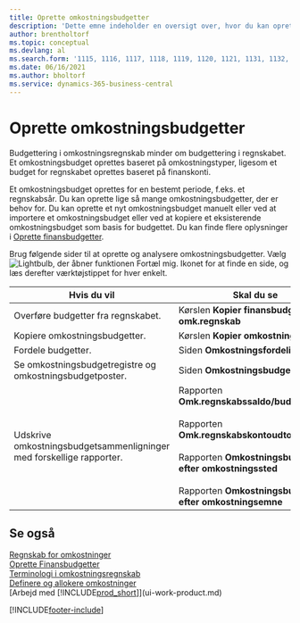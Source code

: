 ```yaml
---
title: Oprette omkostningsbudgetter
description: 'Dette emne indeholder en oversigt over, hvor du kan oprette og analysere omkostningsbudgetter. Budgettering i omkostningsregnskab minder om budgettering i regnskabet.'
author: brentholtorf
ms.topic: conceptual
ms.devlang: al
ms.search.form: '1115, 1116, 1117, 1118, 1119, 1120, 1121, 1131, 1132, 1133'
ms.date: 06/16/2021
ms.author: bholtorf
ms.service: dynamics-365-business-central
---
```

# <a name="creating-cost-budgets"></a>Oprette omkostningsbudgetter

Budgettering i omkostningsregnskab minder om budgettering i regnskabet. Et omkostningsbudget oprettes baseret på omkostningstyper, ligesom et budget for regnskabet oprettes baseret på finanskonti.  

Et omkostningsbudget oprettes for en bestemt periode, f.eks. et regnskabsår. Du kan oprette lige så mange omkostningsbudgetter, der er behov for. Du kan oprette et nyt omkostningsbudget manuelt eller ved at importere et omkostningsbudget eller ved at kopiere et eksisterende omkostningsbudget som basis for budgettet. Du kan finde flere oplysninger i [Oprette finansbudgetter](finance-how-create-budgets.md).

Brug følgende sider til at oprette og analysere omkostningsbudgetter. Vælg ![Lightbulb, der åbner funktionen Fortæl mig.](media/ui-search/search_small.png "Fortæl mig, hvad du vil foretage dig") Ikonet for at finde en side, og læs derefter værktøjstippet for hver enkelt.

|Hvis du vil|Skal du se|  
|--------|---------|  
|Overføre budgetter fra regnskabet.|Kørslen **Kopier finansbudget til omk.regnskab**|  
|Kopiere omkostningsbudgetter.|Kørslen **Kopier omkostningsbudget**|  
|Fordele budgetter.|Siden **Omkostningsfordeling**|  
|Se omkostningsbudgetregistre og omkostningsbudgetposter.|Siden **Omkostningsbudgetregistre**|  
|Udskrive omkostningsbudgetsammenligninger med forskellige rapporter.|Rapporten **Omk.regnskabssaldo/budget**<br /><br /> Rapporten **Omk.regnskabskontoudtog/budget**<br /><br /> Rapporten **Omkostningsbudget efter omkostningssted**<br /><br /> Rapporten **Omkostningsbudget efter omkostningsemne**|  

## <a name="see-also"></a>Se også

[Regnskab for omkostninger](finance-manage-cost-accounting.md)  
[Oprette Finansbudgetter](finance-how-create-budgets.md)  
[Terminologi i omkostningsregnskab](finance-terminology-in-cost-accounting.md)  
[Definere og allokere omkostninger](finance-define-and-allocate-costs.md)  
[Arbejd med [!INCLUDE[prod_short](includes/prod_short.md)]](ui-work-product.md)


[!INCLUDE[footer-include](includes/footer-banner.md)]
